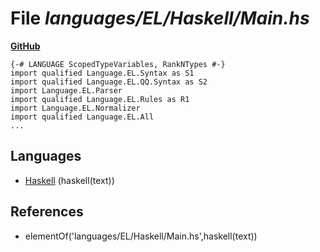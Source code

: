 # File _languages/EL/Haskell/Main.hs_
**[GitHub](https://github.com/softlang/yas/blob/master/languages/EL/Haskell/Main.hs)**
```
{-# LANGUAGE ScopedTypeVariables, RankNTypes #-}
import qualified Language.EL.Syntax as S1
import qualified Language.EL.QQ.Syntax as S2
import Language.EL.Parser
import qualified Language.EL.Rules as R1
import Language.EL.Normalizer
import qualified Language.EL.All
...
```

## Languages
* [Haskell](../languages/Haskell.md) (haskell(text))

## References
* elementOf('languages/EL/Haskell/Main.hs',haskell(text))
